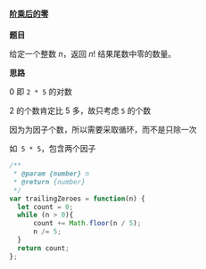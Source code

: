 #### [阶乘后的零](https://leetcode-cn.com/problems/factorial-trailing-zeroes/)

**题目**

给定一个整数 *n*，返回 *n*! 结果尾数中零的数量。

**思路**

0 即 `2 * 5` 的对数

2 的个数肯定比 5 多，故只考虑 `5` 的个数

因为为因子个数，所以需要采取循环，而不是只除一次

如` 5 * 5`，包含两个因子

```javascript
/**
 * @param {number} n
 * @return {number}
 */
var trailingZeroes = function(n) {
  let count = 0;
  while (n > 0){
      count += Math.floor(n / 5);
      n /= 5;
  }
  return count;
};
```

